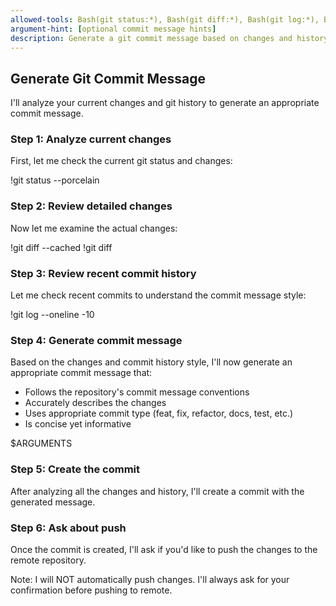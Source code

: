 ```yaml
---
allowed-tools: Bash(git status:*), Bash(git diff:*), Bash(git log:*), Bash(git add:*), Bash(git push:*), Grep, Read, Write
argument-hint: [optional commit message hints]
description: Generate a git commit message based on changes and history, then ask about push
---
```


## Generate Git Commit Message

I'll analyze your current changes and git history to generate an appropriate commit message.

### Step 1: Analyze current changes
First, let me check the current git status and changes:

!git status --porcelain

### Step 2: Review detailed changes
Now let me examine the actual changes:

!git diff --cached
!git diff

### Step 3: Review recent commit history
Let me check recent commits to understand the commit message style:

!git log --oneline -10

### Step 4: Generate commit message
Based on the changes and commit history style, I'll now generate an appropriate commit message that:
- Follows the repository's commit message conventions
- Accurately describes the changes
- Uses appropriate commit type (feat, fix, refactor, docs, test, etc.)
- Is concise yet informative

$ARGUMENTS

### Step 5: Create the commit
After analyzing all the changes and history, I'll create a commit with the generated message.

### Step 6: Ask about push
Once the commit is created, I'll ask if you'd like to push the changes to the remote repository.

Note: I will NOT automatically push changes. I'll always ask for your confirmation before pushing to remote.